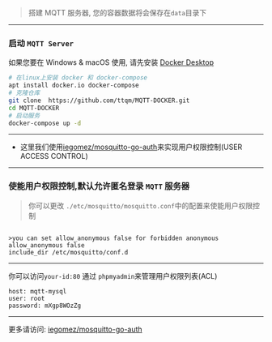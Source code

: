 > 搭建 MQTT 服务器, 您的容器数据将会保存在`data`目录下

---

### 启动 `MQTT Server`

如果您要在 Windows & macOS 使用, 请先安装 [Docker Desktop](https://www.docker.com/products/docker-desktop/)

```bash
# 在linux上安装 docker 和 docker-compose
apt install docker.io docker-compose
# 克隆仓库
git clone  https://github.com/ttqm/MQTT-DOCKER.git
cd MQTT-DOCKER
# 启动服务
docker-compose up -d
```

---

- 这里我们使用[iegomez/mosquitto-go-auth](https://hub.docker.com/r/iegomez/mosquitto-go-auth)来实现用户权限控制(USER ACCESS CONTROL)

---

### 使能用户权限控制,默认允许匿名登录 `MQTT` 服务器

> 你可以更改 `./etc/mosquitto/mosquitto.conf`中的配置来使能用户权限控制

```

>you can set allow_anonymous false for forbidden anonymous
allow_anonymous false
include_dir /etc/mosquitto/conf.d
```

---

你可以访问`your-id:80` 通过 `phpmyadmin`来管理用户权限列表(ACL)

```
host: mqtt-mysql
user: root
password: mXgp8WOzZg
```

---

更多请访问: [iegomez/mosquitto-go-auth](https://hub.docker.com/r/iegomez/mosquitto-go-auth)
